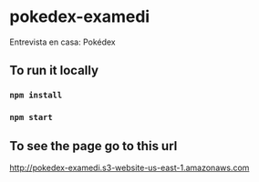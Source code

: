 # pokedex-examedi
Entrevista en casa: Pokédex

## To run it locally
### `npm install`
### `npm start`

## To see the page go to this url
http://pokedex-examedi.s3-website-us-east-1.amazonaws.com
